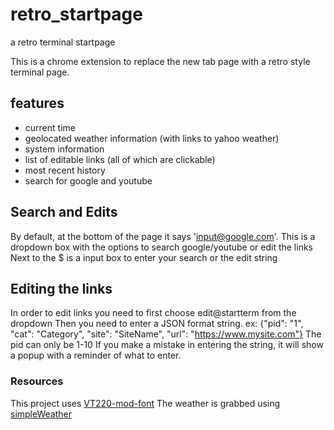 # retro_startpage
a retro terminal startpage

This is a chrome extension to replace the new tab page with a retro style terminal page.

## features
- current time
- geolocated weather information (with links to yahoo weather)
- system information
- list of editable links (all of which are clickable)
- most recent history
- search for google and youtube

## Search and Edits
By default, at the bottom of the page it says 'input@google.com'.
This is a dropdown box with the options to search google/youtube or edit the links
Next to the $ is a input box to enter your search or the edit string

## Editing the links
In order to edit links you need to first choose edit@startterm from the dropdown
Then you need to enter a JSON format string.
ex: {"pid": "1", "cat": "Category", "site": "SiteName", "url": "https://www.mysite.com"}
The pid can only be 1-10
If you make a mistake in entering the string, it will show a popup with a reminder of what to enter.

### Resources
This project uses [VT220-mod-font](https://github.com/lalo/VT220-mod-font)
The weather is grabbed using [simpleWeather](https://github.com/monkeecreate/jquery.simpleWeather/)
